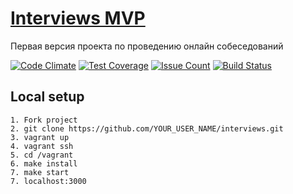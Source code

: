 # [Interviews MVP](http://hexlet-interviews.herokuapp.com/)

Первая версия проекта по проведению онлайн собеседований

[![Code Climate](https://codeclimate.com/github/hexlet-volunteers/interviews/badges/gpa.svg)](https://codeclimate.com/github/hexlet-volunteers/interviews)
[![Test Coverage](https://codeclimate.com/github/hexlet-volunteers/interviews/badges/coverage.svg)](https://codeclimate.com/github/hexlet-volunteers/interviews/coverage)
[![Issue Count](https://codeclimate.com/github/hexlet-volunteers/interviews/badges/issue_count.svg)](https://codeclimate.com/github/hexlet-volunteers/interviews)
[![Build Status](https://travis-ci.org/hexlet-volunteers/interviews.svg?branch=master)](https://travis-ci.org/hexlet-volunteers/interviews)


## Local setup
```
1. Fork project
2. git clone https://github.com/YOUR_USER_NAME/interviews.git
3. vagrant up
4. vagrant ssh
5. cd /vagrant
6. make install
7. make start
7. localhost:3000
```



